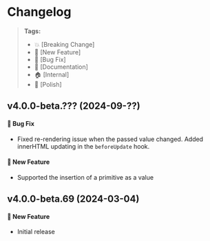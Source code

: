 Changelog
=========

> **Tags:**
> - :boom:       [Breaking Change]
> - :rocket:     [New Feature]
> - :bug:        [Bug Fix]
> - :memo:       [Documentation]
> - :house:      [Internal]
> - :nail_care:  [Polish]

## v4.0.0-beta.??? (2024-09-??)

#### :bug: Bug Fix
* Fixed re-rendering issue when the passed value changed. Added innerHTML updating in the `beforeUpdate` hook.

#### :rocket: New Feature

* Supported the insertion of a primitive as a value

## v4.0.0-beta.69 (2024-03-04)

#### :rocket: New Feature

* Initial release
